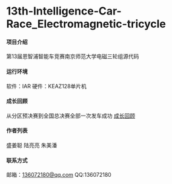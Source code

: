 # 13th-Intelligence-Car-Race_Electromagnetic-tricycle

#### 项目介绍
第13届恩智浦智能车竞赛南京师范大学电磁三轮组源代码
	
#### 运行环境
软件：IAR
硬件：KEAZ128单片机

#### 成长回顾
从分区预决赛到全国总决赛全部一次发车成功
[成长回顾](http://m.v.qq.com/play/play.html?vid=a0776qapbpz&url_from=share&second_share=0&share_from=copy "ALUS")

#### 作者列表
盛姜聪
陆亮亮
朱美潘

#### 联系方式
邮箱：136072180@qq.com
QQ:136072180
